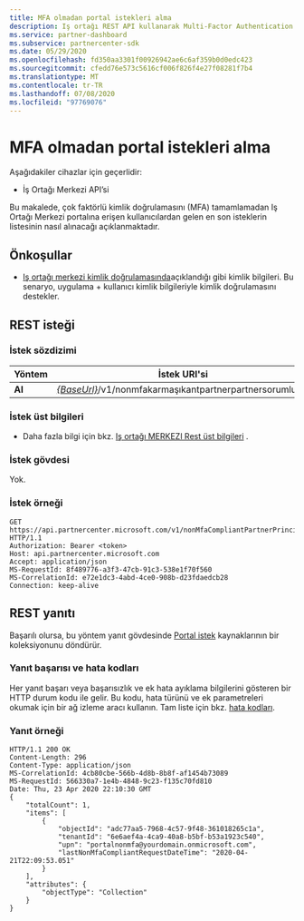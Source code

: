 ```yaml
---
title: MFA olmadan portal istekleri alma
description: Iş ortağı REST API kullanarak Multi-Factor Authentication (MFA) olmadan kullanıcı isteklerinin bir listesini alın.
ms.service: partner-dashboard
ms.subservice: partnercenter-sdk
ms.date: 05/29/2020
ms.openlocfilehash: fd350aa3301f00926942ae6c6af359b0d0edc423
ms.sourcegitcommit: cfedd76e573c5616cf006f826f4e27f08281f7b4
ms.translationtype: MT
ms.contentlocale: tr-TR
ms.lasthandoff: 07/08/2020
ms.locfileid: "97769076"
---
```

# <a name="get-portal-requests-without-mfa"></a>MFA olmadan portal istekleri alma

Aşağıdakiler cihazlar için geçerlidir:

- İş Ortağı Merkezi API’si

Bu makalede, çok faktörlü kimlik doğrulamasını (MFA) tamamlamadan Iş Ortağı Merkezi portalına erişen kullanıcılardan gelen en son isteklerin listesinin nasıl alınacağı açıklanmaktadır.

## <a name="prerequisites"></a>Önkoşullar

- [Iş ortağı merkezi kimlik doğrulamasında](partner-center-authentication.md)açıklandığı gibi kimlik bilgileri. Bu senaryo, uygulama + kullanıcı kimlik bilgileriyle kimlik doğrulamasını destekler.

## <a name="rest-request"></a>REST isteği

### <a name="request-syntax"></a>İstek sözdizimi

| Yöntem  | İstek URI'si                                                  |
|---------|--------------------------------------------------------------|
| **Al** | [*{BaseUrl}*](partner-center-rest-urls.md)/v1/nonmfakarmaşıkantpartnerpartnersorumluları |

### <a name="request-headers"></a>İstek üst bilgileri

- Daha fazla bilgi için bkz. [Iş ortağı MERKEZI Rest üst bilgileri](headers.md) .

### <a name="request-body"></a>İstek gövdesi

Yok.

### <a name="request-example"></a>İstek örneği

```http
GET https://api.partnercenter.microsoft.com/v1/nonMfaCompliantPartnerPrincipals HTTP/1.1
Authorization: Bearer <token>
Host: api.partnercenter.microsoft.com
Accept: application/json
MS-RequestId: 8f489776-a3f3-47cb-91c3-538e1f70f560
MS-CorrelationId: e72e1dc3-4abd-4ce0-908b-d23fdaedcb28
Connection: keep-alive

```

## <a name="rest-response"></a>REST yanıtı

Başarılı olursa, bu yöntem yanıt gövdesinde [Portal istek](mfa-resources.md#portal-request-without-mfa) kaynaklarının bir koleksiyonunu döndürür.

### <a name="response-success-and-error-codes"></a>Yanıt başarısı ve hata kodları

Her yanıt başarı veya başarısızlık ve ek hata ayıklama bilgilerini gösteren bir HTTP durum kodu ile gelir. Bu kodu, hata türünü ve ek parametreleri okumak için bir ağ izleme aracı kullanın. Tam liste için bkz. [hata kodları](error-codes.md).

### <a name="response-example"></a>Yanıt örneği

``` http
HTTP/1.1 200 OK
Content-Length: 296
Content-Type: application/json
MS-CorrelationId: 4cb80cbe-566b-4d8b-8b8f-af1454b73089
MS-RequestId: 566330a7-1e4b-4848-9c23-f135c70fd810
Date: Thu, 23 Apr 2020 22:10:30 GMT
{
    "totalCount": 1,
    "items": [
        {
            "objectId": "adc77aa5-7968-4c57-9f48-361018265c1a",
            "tenantId": "6e6aef4a-4ca9-40a8-b5bf-b53a1923c540",
            "upn": "portalnonmfa@yourdomain.onmicrosoft.com",
            "lastNonMfaCompliantRequestDateTime": "2020-04-21T22:09:53.051"
        }
    ],
    "attributes": {
        "objectType": "Collection"
    }
}
```
